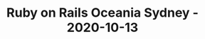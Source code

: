 ---
layout: post
title: Ruby on Rails Oceania Sydney - 2020-10-13
datetime: '2020-10-13T18:00:00+11:00'
name: Ruby on Rails Oceania Sydney
external_url: https://www.meetup.com/Ruby-On-Rails-Oceania-Sydney/events/gcxhwrybcnbrb/
online_event: true
year_month: 2020-10
---